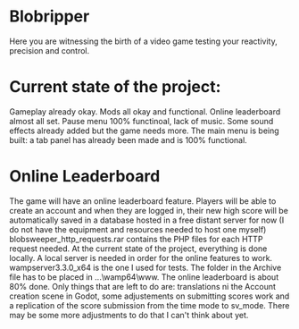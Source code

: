 # Blobripper
Here you are witnessing the birth of a video game testing your reactivity, precision and control.

# Current state of the project:
Gameplay already okay. Mods all okay and functional. Online leaderboard almost all set. Pause menu 100% functinoal, lack of music. Some sound effects already added but the game needs more. The main menu is being built: a tab panel has already been made and is 100% functional.

# Online Leaderboard
The game will have an online leaderboard feature. Players will be able to create an account and when they are logged in, their new high score will be automatically saved in a database hosted in a free distant server for now (I do not have the equipment and resources needed to host one myself)
blobsweeper_http_requests.rar contains the PHP files for each HTTP request needed. At the current state of the project, everything is done locally. A local server is needed in order for the online features to work. wampserver3.3.0_x64 is the one I used for tests. The folder in the Archive file has to be placed in ...\wamp64\www.
The online leaderboard is about 80% done. Only things that are left to do are: translations ni the Account creation scene in Godot, some adjustements on submitting scores work and a replication of the score submission from the time mode to sv_mode. There may be some more adjustments to do that I can't think about yet.

